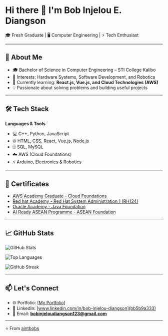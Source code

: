 # Hi there 👋 I'm Bob Injelou E. Diangson  

🎓 Fresh Graduate | 🖥️ Computer Engineering | ⚡ Tech Enthusiast  

---

## 🚀 About Me
- 🎓 Bachelor of Science in Computer Engineering – STI College Kalibo  
- 🔧 Interests: Hardware Systems, Software Development, and Robotics  
- 🌱 Currently learning: **React.js, Vue.js, and Cloud Technologies (AWS)**  
- 💡 Passionate about solving problems and building useful projects  

---

## 🛠️ Tech Stack
**Languages & Tools**  
- 💻 C++, Python, JavaScript  
- 🌐 HTML, CSS, React, Vue.js, Node.js  
- 🗄️ SQL, MySQL  
- ☁️ AWS (Cloud Foundations)  
- ⚡ Arduino, Electronics & Robotics  

---

## 📜 Certificates
- [AWS Academy Graduate - Cloud Foundations](AWS_Academy_Graduate___AWS_Academy_Cloud_Foundations_Badge20241214-28-dc4hm0.pdf)  
- [Red hat Academy - Red Hat System Administration 1 (RH124)](Red_hat_Academy_Certificate)  
- [Oracle Academy - Java Foundation](certificate.pdf)
- [AI Ready ASEAN Programme - ASEAN Foundation](AI_Ready_ASEAN_Programme_ASEAN_Foundation) 

---

## 📈 GitHub Stats
![GitHub Stats](https://github-readme-stats.vercel.app/api?username=aintbobs&show_icons=true&theme=radical)  

![Top Languages](https://github-readme-stats.vercel.app/api/top-langs/?username=aintbobs&layout=compact&theme=radical)  

![GitHub Streak](https://github-readme-streak-stats.herokuapp.com/?user=aintbobs&theme=radical)  

---

## 📫 Let's Connect
- 🌐 Portfolio: [[My Portfolio](https://aintbobs.github.io/portfolio-website/Practice_Web_Dev.html)]  
- 💼 LinkedIn: [www.linkedin.com/in/bob-injelou-diangson](bb5b9a333)  
- 📧 Email: **bobinjeloudiangson123@gmail.com**

---

⭐️ From [aintbobs](https://github.com/aintbobs)
